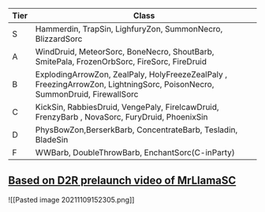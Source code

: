 | Tier | Class                                                                                                                     | 
| ---- | ------------------------------------------------------------------------------------------------------------------------- |
| S    | Hammerdin, TrapSin, LighfuryZon, SummonNecro, BlizzardSorc                                                                |
| A    | WindDruid, MeteorSorc, BoneNecro, ShoutBarb, SmitePala, FrozenOrbSorc, FireSorc, FireDruid                                |
| B    | ExplodingArrowZon, ZealPaly, HolyFreezeZealPaly , FreezingArrowZon, LightningSorc, PoisonNecro, SummonDruid, FirewallSorc |
| C    | KickSin, RabbiesDruid, VengePaly, FirelcawDruid, FrenzyBarb , NovaSorc, FuryDruid, PhoenixSin                             |
| D    | PhysBowZon,BerserkBarb, ConcentrateBarb, Tesladin, BladeSin                                                               |
| F    | WWBarb, DoubleThrowBarb, EnchantSorc(C-inParty)                                                                           |


## [Based on D2R prelaunch video of MrLlamaSC](https://www.youtube.com/watch?v=IUldSKi9j7Y)

![[Pasted image 20211109152305.png]]